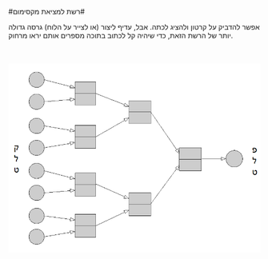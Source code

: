 
#רשת למציאת מקסימום#

אפשר להדביק על קרטון ולהציג לכתה.
אבל, עדיף ליצור (או לצייר על הלוח) גרסה גדולה יותר של הרשת הזאת,
כדי שיהיה קל לכתוב בתוכה מספרים אותם יראו מרחוק.


<br>
<br>

<div id="container" align="center">
  <img class="img-responsive" src="img08.png" title=""/>
</div>
<br>
<br>
<br>
